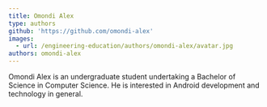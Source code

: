 ```yaml
---
title: Omondi Alex
type: authors
github: 'https://github.com/omondi-alex'
images:
  - url: /engineering-education/authors/omondi-alex/avatar.jpg
authors: omondi-alex
---
```

Omondi Alex is an undergraduate student undertaking a Bachelor of Science in Computer Science. He is interested in Android development and technology in general.
